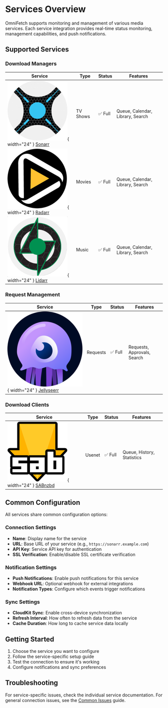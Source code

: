 # Services Overview

OmniFetch supports monitoring and management of various media services. Each service integration provides real-time status monitoring, management capabilities, and push notifications.

## Supported Services

### Download Managers

| Service | Type | Status | Features |
|---------|------|--------|----------|
| ![Sonarr](../assets/images/sonarr-logo.png){ width="24" } [Sonarr](sonarr.md) | TV Shows | ✅ Full | Queue, Calendar, Library, Search |
| ![Radarr](../assets/images/radarr-logo.png){ width="24" } [Radarr](radarr.md) | Movies | ✅ Full | Queue, Calendar, Library, Search |
| ![Lidarr](../assets/images/lidarr-logo.png){ width="24" } [Lidarr](lidarr.md) | Music | ✅ Full | Queue, Calendar, Library, Search |

### Request Management

| Service | Type | Status | Features |
|---------|------|--------|----------|
| ![Jellyseerr](../assets/images/jellyseerr-logo.png){ width="24" } [Jellyseerr](jellyseerr.md) | Requests | ✅ Full | Requests, Approvals, Search |

### Download Clients

| Service | Type | Status | Features |
|---------|------|--------|----------|
| ![SABnzbd](../assets/images/sabnzbd-logo.png){ width="24" } [SABnzbd](sabnzbd.md) | Usenet | ✅ Full | Queue, History, Statistics |

## Common Configuration

All services share common configuration options:

### Connection Settings

- **Name**: Display name for the service
- **URL**: Base URL of your service (e.g., `https://sonarr.example.com`)
- **API Key**: Service API key for authentication
- **SSL Verification**: Enable/disable SSL certificate verification

### Notification Settings

- **Push Notifications**: Enable push notifications for this service
- **Webhook URL**: Optional webhook for external integrations
- **Notification Types**: Configure which events trigger notifications

### Sync Settings

- **CloudKit Sync**: Enable cross-device synchronization
- **Refresh Interval**: How often to refresh data from the service
- **Cache Duration**: How long to cache service data locally

## Getting Started

1. Choose the service you want to configure
2. Follow the service-specific setup guide
3. Test the connection to ensure it's working
4. Configure notifications and sync preferences

## Troubleshooting

For service-specific issues, check the individual service documentation. For general connection issues, see the [Common Issues](../troubleshooting/common-issues.md) guide.